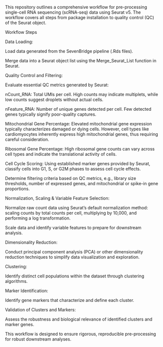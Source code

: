 This repository outlines a comprehensive workflow for pre-processing single-cell RNA sequencing (scRNA-seq) data using Seurat v5. The workflow covers all steps from package installation to quality control (QC) of the Seurat object.

Workflow Steps

Data Loading:

Load data generated from the SevenBridge pipeline (.Rds files).

Merge data into a Seurat object list using the Merge_Seurat_List function in Seurat.

Quality Control and Filtering:

Evaluate essential QC metrics generated by Seurat:

nCount_RNA: Total UMIs per cell. High counts may indicate multiplets, while low counts suggest droplets without actual cells.

nFeature_RNA: Number of unique genes detected per cell. Few detected genes typically signify poor-quality captures.

Mitochondrial Gene Percentage: Elevated mitochondrial gene expression typically characterizes damaged or dying cells. However, cell types like cardiomyocytes inherently express high mitochondrial genes, thus requiring careful consideration.

Ribosomal Gene Percentage: High ribosomal gene counts can vary across cell types and indicate the translational activity of cells.

Cell Cycle Scoring: Using established marker genes provided by Seurat, classify cells into G1, S, or G2M phases to assess cell cycle effects.

Determine filtering criteria based on QC metrics, e.g., library size thresholds, number of expressed genes, and mitochondrial or spike-in gene proportions.

Normalization, Scaling & Variable Feature Selection:

Normalize raw count data using Seurat’s default normalization method: scaling counts by total counts per cell, multiplying by 10,000, and performing a log transformation.

Scale data and identify variable features to prepare for downstream analysis.

Dimensionality Reduction:

Conduct principal component analysis (PCA) or other dimensionality reduction techniques to simplify data visualization and exploration.

Clustering:

Identify distinct cell populations within the dataset through clustering algorithms.

Marker Identification:

Identify gene markers that characterize and define each cluster.

Validation of Clusters and Markers:

Assess the robustness and biological relevance of identified clusters and marker genes.

This workflow is designed to ensure rigorous, reproducible pre-processing for robust downstream analyses.


